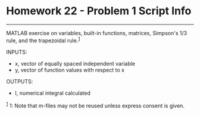 # Homework 22 - Problem 1 Script Info
---
MATLAB exercise on variables, built-in functions, matrices, Simpson's 1/3 rule, and the trapezoidal rule.<sup>[1](#footnoteUno)</sup>    

INPUTS:
- x, vector of equally spaced independent variable
- y, vector of function values with respect to x

OUTPUTS:
- I, numerical integral calculated

<sup>[1](#footnoteUno)</sup>
<a name = "footnoteUno">1</a>: Note that m-files may not be reused unless express consent is given.
